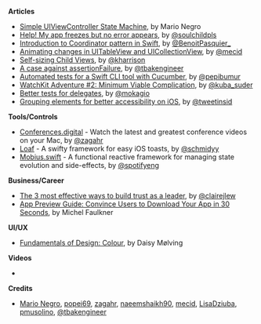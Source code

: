 
**Articles**

* [Simple UIViewController State Machine](https://medium.com/@mario.negro.martin/simple-uiviewcontroller-state-machine-a6cd0b8ff43f), by Mario Negro
* [Help! My app freezes but no error appears](https://fluffy.es/help-my-app-freezes/), by [@soulchildpls](https://twitter.com/soulchildpls)
* [Introduction to Coordinator pattern in Swift](https://benoitpasquier.com/coordinator-pattern-swift/), by [@BenoitPasquier_](https://twitter.com/BenoitPasquier_)
* [Animating changes in UITableView and UICollectionView](https://mecid.github.io/2019/03/13/animating-changes-in-uitableview-and-uicollectionview/), by [@mecid](https://twitter.com/mecid)
* [Self-sizing Child Views](https://useyourloaf.com/blog/self-sizing-child-views/), by [@kharrison](https://twitter.com/kharrison)
* [A case against assertionFailure](https://binarapps.com/blog/2019-02-28-case-against-assertionfailure/), by [@tbakengineer](https://twitter.com/tbakengineer)
* [Automated tests for a Swift CLI tool with Cucumber](https://ppinera.es/2019/03/13/cucumber), by [@pepibumur](https://twitter.com/pepibumur)
* [WatchKit Adventure #2: Minimum Viable Complication](https://mackuba.eu/2019/03/06/watchkit-adventure-2-mvc/), by [@kuba_suder](https://twitter.com/kuba_suder)
* [Better tests for delegates](https://www.mokacoding.com/blog/better-tests-for-delegates/), by [@mokagio](https://twitter.com/mokagio)
* [Grouping elements for better accessibility on iOS](https://thoughtbot.com/blog/grouping-elements-for-better-accessibility-on-ios), by [@tweetinsid](https://twitter.com/tweetinsid)

**Tools/Controls**

* [Conferences.digital](https://github.com/zagahr/Conferences.digital) - Watch the latest and greatest conference videos on your Mac, by [@zagahr](https://twitter.com/zagahr) 
* [Loaf](https://github.com/schmidyy/Loaf) - A swifty framework for easy iOS toasts, by [@schmidyy](https://github.com/schmidyy)
* [Mobius.swift](https://github.com/spotify/Mobius.swift) - A functional reactive framework for managing state evolution and side-effects, by [@spotifyeng](https://twitter.com/spotifyeng)

**Business/Career**

* [The 3 most effective ways to build trust as a leader](https://m.signalvnoise.com/the-3-most-effective-ways-to-build-trust-as-a-leader/), by [@clairejlew](https://twitter.com/clairejlew)
* [App Preview Guide: Convince Users to Download Your App in 30 Seconds](https://savvyapps.com/blog/app-preview-story-convert-users), by Michel Faulkner

**UI/UX**

* [Fundamentals of Design: Colour](https://8thlight.com/blog/daisy-m%C3%B8lving/2019/03/12/fundamentals-of-design-colour.html), by Daisy Mølving

**Videos**

* 

**Credits**

* [Mario Negro](https://github.com/emenegro), [popei69](https://github.com/popei69), [zagahr](https://github.com/zagahr), [naeemshaikh90](https://github.com/naeemshaikh90), [mecid](https://github.com/mecid), [LisaDziuba](https://github.com/lisadziuba), [pmusolino](https://github.com/pmusolino), [@tbakengineer](https://twitter.com/tbakengineer)
